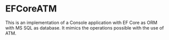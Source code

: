 # EFCoreATM
This is an implementation of a Console application with EF Core as ORM with MS SQL as database.
It mimics the operations possible with the use of ATM.


